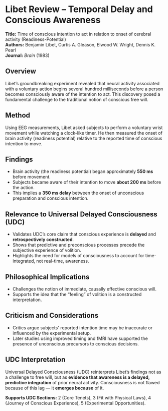 # **Libet Review – Temporal Delay and Conscious Awareness**

**Title:** Time of conscious intention to act in relation to onset of cerebral activity (Readiness-Potential)  
**Authors:** Benjamin Libet, Curtis A. Gleason, Elwood W. Wright, Dennis K. Pearl  
**Journal:** *Brain* (1983)

## **Overview**

Libet’s groundbreaking experiment revealed that neural activity associated with a voluntary action begins several hundred milliseconds before a person becomes consciously aware of the intention to act. This discovery posed a fundamental challenge to the traditional notion of conscious free will.

## **Method**

Using EEG measurements, Libet asked subjects to perform a voluntary wrist movement while watching a clock-like timer. He then measured the onset of brain activity (readiness potential) relative to the reported time of conscious intention to move.

## **Findings**

* Brain activity (the readiness potential) began approximately **550 ms** before movement.  
* Subjects became aware of their intention to move **about 200 ms** before the action.  
* This implies a **350 ms delay** between the onset of unconscious preparation and conscious intention.

## **Relevance to Universal Delayed Consciousness (UDC)**

* Validates UDC’s core claim that conscious experience is **delayed** and **retrospectively constructed**.  
* Shows that predictive and preconscious processes precede the subjective experience of volition.  
* Highlights the need for models of consciousness to account for time-integrated, not real-time, awareness.

## **Philosophical Implications**

* Challenges the notion of immediate, causally effective conscious will.  
* Supports the idea that the “feeling” of volition is a constructed interpretation.

## **Criticism and Considerations**

* Critics argue subjects' reported intention time may be inaccurate or influenced by the experimental setup.  
* Later studies using improved timing and fMRI have supported the presence of unconscious precursors to conscious decisions.

## **UDC Interpretation**

Universal Delayed Consciousness (UDC) reinterprets Libet’s findings not as a challenge to free will, but as **evidence that awareness is a delayed, predictive integration** of prior neural activity. Consciousness is not flawed because of this lag — it **emerges because** of it.

**Supports UDC Sections:** 2 (Core Tenets), 3 (Fit with Physical Laws), 4 (Journey of Conscious Experience), 5 (Experimental Opportunities).

